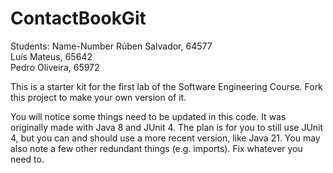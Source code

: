 # ContactBookGit

Students: Name-Number
Rúben Salvador, 64577 <br>
Luís Mateus, 65642 <br>
Pedro Oliveira, 65972 <br>

This is a starter kit for the first lab of the Software Engineering Course.
Fork this project to make your own version of it.

You will notice some things need to be updated in this code. It was originally made with Java 8 and JUnit 4. The plan is for you to still use JUnit 4, but you can and should use a more recent version, like Java 21. You may also note a few other redundant things (e.g. imports). Fix whatever you need to.
